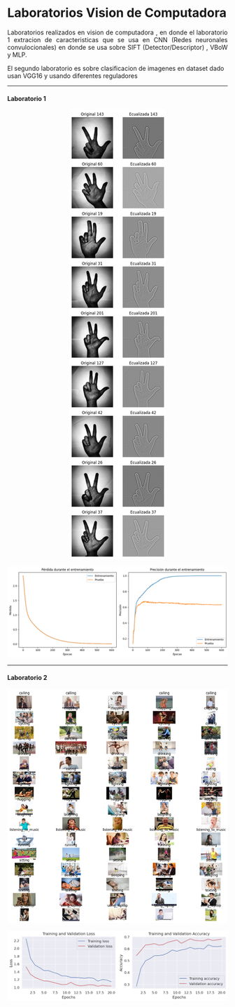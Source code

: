 # Laboratorios Vision de Computadora

<p align="justify">
Laboratorios realizados en vision de computadora , en donde el laboratorio 1 extracion de caracteristicas que se usa en CNN (Redes neuronales convulocionales) en donde se usa sobre SIFT (Detector/Descriptor) , VBoW y MLP. 

El segundo laboratorio es sobre clasificacion de imagenes en dataset dado usan VGG16 y usando diferentes reguladores
</p>


------

 #### Laboratorio 1


<p align="center">
  <img src="README-Images\lab1-hands.png" alt="StepLast">
</p>

<p align="center">
  <img src="README-Images\lab1-los-acc.png" alt="StepLast">
</p>

------
 #### Laboratorio 2

<p align="center">
  <img src="README-Images\lab2-data.png" alt="StepLast">
</p>

<p align="center">
  <img src="README-Images\lab2-transfer.png" alt="StepLast">
</p>
